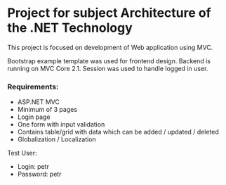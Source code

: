 # Project for subject Architecture of the .NET Technology  
This project is focused on development of Web application using MVC. 

Bootstrap example template was used for frontend design. Backend is running on MVC Core 2.1.
Session was used to handle logged in user.  

### Requirements:
- ASP.NET MVC
- Minimum of 3 pages
- Login page
- One form with input validation
- Contains table/grid with data which can be added / updated / deleted
- Globalization / Localization

Test User:
- Login: petr
- Password: petr
